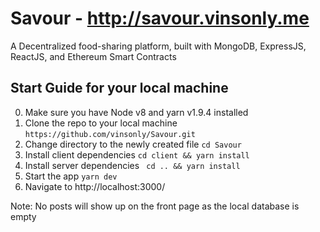 # Savour - http://savour.vinsonly.me
A Decentralized food-sharing platform, built with MongoDB, ExpressJS, ReactJS, and Ethereum Smart Contracts

## Start Guide for your local machine
0. Make sure you have Node v8 and yarn v1.9.4 installed
1. Clone the repo to your local machine `https://github.com/vinsonly/Savour.git`
2. Change directory to the newly created file `cd Savour`
3. Install client dependencies `cd client && yarn install`
4. Install server dependencies ` cd .. && yarn install`
5. Start the app `yarn dev`
6. Navigate to http://localhost:3000/

Note: No posts will show up on the front page as the local database is empty

